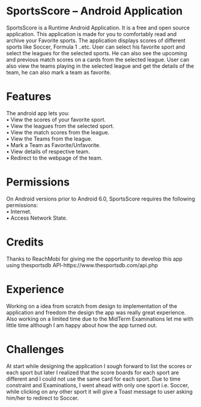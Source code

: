 <h1>SportsScore – Android Application</h1>
SportsScore is a Runtime Android Application. It is a free and open source application.
This application is made for you to comfortably read and archive your Favorite sports. The application displays scores of different sports like Soccer, Formula 1 ..etc. User can select his favorite sport and select the leagues for the selected sports. He can also see the upcoming and previous match scores on a cards from the selected league. User can also view the teams playing in the selected league and get the details of the team, he can also mark a team as favorite.

<h1>Features</h1>
The android app lets you:<br/>
•	View the scores of your favorite sport.<br/>
•	View the leagues from the selected sport.<br/>
•	View the match scores from the league.<br/>
•	View the Teams from the league.<br/>
•	Mark a Team as Favorite/Unfavorite.<br/>
•	View details of respective team.<br/>
•	Redirect to the webpage of the team.<br/>

<h1>Permissions</h1>
On Android versions prior to Android 6.0, SportsScore requires the following permissions:<br/>
•	Internet.<br/>
•	Access Network State.<br/>

<h1>Credits</h1>
Thanks to ReachMobi for giving me the opportunity to develop this app using thesportsdb API-https://www.thesportsdb.com/api.php<br/>

<h1>Experience</h1>
Working on a idea from scratch from design to implementation of the application and freedom the design the app was really great experience. Also working on a limited time due to the MidTerm Examinations let me with little time although I am happy about how the app turned out.<br/>

<h1>Challenges</h1>
At start while designing the application I sough forward to list the scores or each sport but later I realized that the score boards for each sport are different and I could not use the same card for each sport. Due to time constraint and Examinations, I went ahead with only one sport i.e. Soccer, while clicking on any other sport it will give a Toast message to user asking him/her to redirect to Soccer.<br/>

